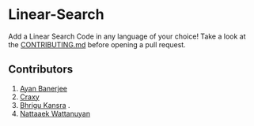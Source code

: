 # Linear-Search
Add a Linear Search Code in any language of your choice! Take a look at the [CONTRIBUTING.md](./CONTRIBUTING.md) before opening a pull request.


## Contributors 
1. [Ayan Banerjee](https://github.com/ayan-b)
2. [Craxy](https://github.com/CraxyTM)
3. [Bhrigu Kansra](https://github.com/kinetickansra) .
4. [Nattaaek Wattanuyan](https://github.com/nattaaek)
